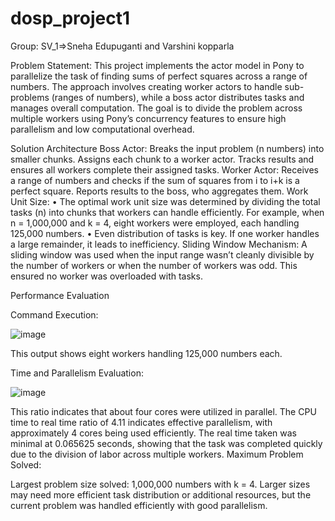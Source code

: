 # dosp_project1
Group: SV_1=>Sneha Edupuganti and Varshini kopparla

Problem Statement:
This project implements the actor model in Pony to parallelize the task of finding sums of perfect squares across a range of numbers. The approach involves creating worker actors to handle sub-problems (ranges of numbers), while a boss actor distributes tasks and manages overall computation. The goal is to divide the problem across multiple workers using Pony’s concurrency features to ensure high parallelism and low computational overhead.

Solution Architecture
Boss Actor:
Breaks the input problem (n numbers) into smaller chunks.
Assigns each chunk to a worker actor.
Tracks results and ensures all workers complete their assigned tasks.
Worker Actor:
Receives a range of numbers and checks if the sum of squares from i to i+k is a perfect square.
Reports results to the boss, who aggregates them.
Work Unit Size:
•	The optimal work unit size was determined by dividing the total tasks (n) into chunks that workers can handle efficiently. For example, when n = 1,000,000 and k = 4, eight workers were employed, each handling 125,000 numbers.
•	Even distribution of tasks is key. If one worker handles a large remainder, it leads to inefficiency.
Sliding Window Mechanism:
A sliding window was used when the input range wasn’t cleanly divisible by the number of workers or when the number of workers was odd. This ensured no worker was overloaded with tasks.







Performance Evaluation

Command Execution:

![image](https://github.com/user-attachments/assets/7533f9bf-cba8-4769-8f4c-8fdeb58b7e66)

 
This output shows eight workers handling 125,000 numbers each.

Time and Parallelism Evaluation: 

![image](https://github.com/user-attachments/assets/00c2086e-549a-4e1b-8e56-fb71547f5a8b)




This ratio indicates that about four cores were utilized in parallel. The CPU time to real time ratio of 4.11 indicates effective parallelism, with approximately 4 cores being used efficiently. The real time taken was minimal at 0.065625 seconds, showing that the task was completed quickly due to the division of labor across multiple workers.
Maximum Problem Solved:

Largest problem size solved: 1,000,000 numbers with k = 4.
Larger sizes may need more efficient task distribution or additional resources, but the current problem was handled efficiently with good parallelism.
